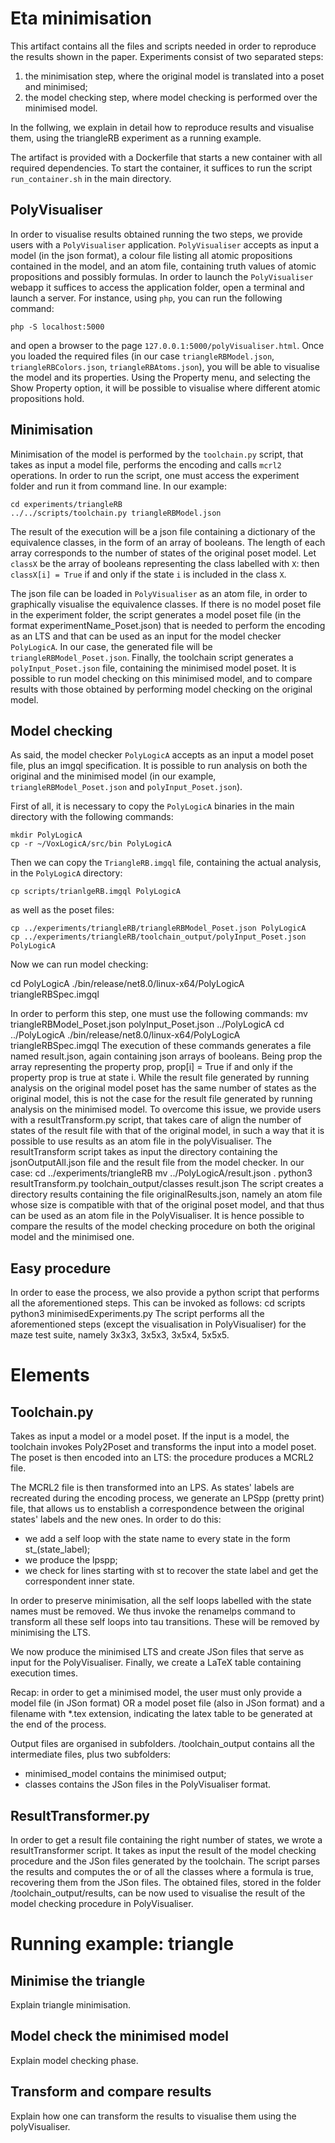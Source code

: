 # Eta minimisation

This artifact contains all the files and scripts needed in order to reproduce the results shown in the paper. Experiments consist of two separated steps:

1. the minimisation step, where the original model is translated into a poset and minimised;
2. the model checking step, where model checking is performed over the minimised model.

In the follwing, we explain in detail how to reproduce results and visualise them, using the triangleRB experiment as a running example.

The artifact is provided with a Dockerfile that starts a new container with all required dependencies. To start the container, it suffices to run the script 
`run_container.sh` in the main directory.

## PolyVisualiser

In order to visualise results obtained running the two steps, we provide users with a `PolyVisualiser` application. `PolyVisualiser` accepts as input a model (in the json format), a colour file
listing all atomic propositions contained in the model, and an atom file, containing truth values of atomic propositions and possibly formulas.
In order to launch the `PolyVisualiser` webapp it suffices to access the application folder, open a terminal and launch a server. For instance, using `php`, you can run the following
command:

`php -S localhost:5000`

and open a browser to the page `127.0.0.1:5000/polyVisualiser.html`. Once you loaded the required files (in our case `triangleRBModel.json`, `triangleRBColors.json`, `triangleRBAtoms.json`),
you will be able to visualise the model and its properties. Using the Property menu, and selecting the Show Property option, it will be possible to visualise where different atomic 
propositions hold.

## Minimisation

Minimisation of the model is performed by the `toolchain.py` script, that takes as input a model file, performs the encoding and calls `mcrl2` operations. In order to run the script, one must access the experiment folder and run it
from command line. In our example:

`cd experiments/triangleRB` \
`../../scripts/toolchain.py triangleRBModel.json`

The result of the execution will be a json file containing a dictionary of the equivalence classes, in the form of an array of booleans. The length of each array corresponds to the number of
states of the original poset model. Let `classX` be the array of booleans representing the class labelled with `X`: then `classX[i] = True` if and only if the state `i` is included in the class `X`.

The json file can be loaded in `PolyVisualiser` as an atom file, in order to graphically visualise the equivalence classes. If there is no model poset file in the experiment folder, the
script generates a model poset file (in the format experimentName_Poset.json) that is needed to perform the encoding as an LTS and that can be used as an input for the model
checker `PolyLogicA`. In our case, the generated file will be `triangleRBModel_Poset.json`.
Finally, the toolchain script generates a `polyInput_Poset.json` file, containing the minimised model poset. It is possible to run model checking on this minimised model, and to 
compare results with those obtained by performing model checking on the original model.

## Model checking

As said, the model checker `PolyLogicA` accepts as an input a model poset file, plus an imgql specification. It is possible to run analysis on both the original and the minimised model
(in our example, `triangleRBModel_Poset.json` and `polyInput_Poset.json`).

First of all, it is necessary to copy the `PolyLogicA` binaries in the main directory with the following commands:

`mkdir PolyLogicA` \
`cp -r ~/VoxLogicA/src/bin PolyLogicA`

Then we can copy the `TriangleRB.imgql` file, containing the actual analysis, in the `PolyLogicA` directory:

`cp scripts/trianlgeRB.imgql PolyLogicA`

as well as the poset files:

`cp ../experiments/triangleRB/triangleRBModel_Poset.json PolyLogicA` \
`cp ../experiments/triangleRB/toolchain_output/polyInput_Poset.json PolyLogicA`

Now we can run model checking:

cd PolyLogicA
./bin/release/net8.0/linux-x64/PolyLogicA triangleRBSpec.imgql

In order to perform this step, one must use the following commands:
    mv triangleRBModel_Poset.json polyInput_Poset.json ../PolyLogicA
    cd ../PolyLogicA
    ./bin/release/net8.0/linux-x64/PolyLogicA triangleRBSpec.imgql
The execution of these commands generates a file named result.json, again containing json arrays of booleans. Being prop the array representing the property prop, prop[i] = True if
and only if the property prop is true at state i.
While the result file generated by running analysis on the original model poset has the same number of states as the original model, this is not the case for the result file
generated by running analysis on the minimised model. To overcome this issue, we provide users with a resultTransform.py script, that takes care of align the number of states of 
the result file with that of the original model, in such a way that it is possible to use results as an atom file in the polyVisualiser. The resultTransform script takes as input 
the directory containing the jsonOutputAll.json file and the result file from the model checker. In our case:
    cd ../experiments/triangleRB
    mv ../PolyLogicA/result.json .
    python3 resultTransform.py toolchain_output/classes result.json
The script creates a directory results containing the file originalResults.json, namely an atom file whose size is compatible with that of the original poset model, and that thus can
be used as an atom file in the PolyVisualiser. It is hence possible to compare the results of the model checking procedure on both the original model and the minimised one.

## Easy procedure

In order to ease the process, we also provide a python script that performs all the aforementioned steps. This can be invoked as follows:
    cd scripts
    python3 minimisedExperiments.py
The script performs all the aforementioned steps (except the visualisation in PolyVisualiser) for the maze test suite, namely 3x3x3, 3x5x3, 3x5x4, 5x5x5.

# Elements

## Toolchain.py

Takes as input a model or a model poset. If the input is a model, the toolchain invokes Poly2Poset and transforms the input into a model poset.
The poset is then encoded into an LTS: the procedure produces a MCRL2 file.

The MCRL2 file is then transformed into an LPS. As states' labels are recreated during the encoding process, we generate an LPSpp (pretty print) file, that allows us to enstablish a correspondence between the original states' labels and the new ones. In order to do this:
* we add a self loop with the state name to every state in the form st_(state_label);
* we produce the lpspp;
* we check for lines starting with st to recover the state label and get the correspondent inner state.

In order to preserve minimisation, all the self loops labelled with the state names must be removed. We thus invoke the renamelps command to transform all these self loops into tau transitions. These will be removed by minimising the LTS.

We now produce the minimised LTS and create JSon files that serve as input for the PolyVisualiser. Finally, we create a LaTeX table containing execution times.

Recap: in order to get a minimised model, the user must only provide a model file (in JSon format) OR a model poset file (also in JSon format) and a filename with *.tex extension, indicating the latex table to be generated at the end of the process.

Output files are organised in subfolders. /toolchain_output contains all the intermediate files, plus two subfolders:
* minimised_model contains the minimised output;
* classes contains the JSon files in the PolyVisualiser format.

## ResultTransformer.py

In order to get a result file containing the right number of states, we wrote a resultTransformer script. It takes as input the result of the model checking procedure and the JSon files generated by the toolchain. The script parses the results and computes the or of all the classes where a formula is true, recovering them from the JSon files. The obtained files, stored in the folder /toolchain_output/results, can be now used to visualise the result of the model checking procedure in PolyVisualiser.

# Running example: triangle

## Minimise the triangle

Explain triangle minimisation.

## Model check the minimised model

Explain model checking phase.

## Transform and compare results

Explain how one can transform the results to visualise them using the polyVisualiser.